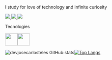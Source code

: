 I study for love of technology and infinite curiosity

 <a href="https://api.whatsapp.com/send?phone=5511992407129&text=Olá%code,%20tudo%20bem?" alt="WhatsApp">
  <img src="https://img.shields.io/badge/-WhatsApp-3CB371?style=flat-square&labelColor=3CB371&logo=whatsapp&logoColor=white"/>
</a>
<a href="https://www.facebook.com/josecarlos.teles.33/" alt="Facebook">
  <img src="https://img.shields.io/badge/-Facebook-4169E1?style=flat-square&labelColor=4169E1&logo=facebook&logoColor=white&link=https://www.facebook.com/"/>
</a>
<a href="https://www.instagram.com/j0se_n3t0" alt="Instagram">
  <img src="https://img.shields.io/badge/-Instagram-DF0174?style=flat-square&labelColor=DF0174&logo=instagram&logoColor=white&link=https://www.instagram.com/"/>
</a>

Tecnologies

<div style='display: flex'>
<img width='40px' src="https://media-public.canva.com/MADnAwcGFgU/1/thumbnail_large.png" />
<img width='40px' src="https://media-public.canva.com/MADnA5ypSrY/1/thumbnail_large.png" />
</div>

<div style='display: flex'>
 
 ![devjosecarlosteles GitHub stats](https://github-readme-stats.vercel.app/api?username=devjosecarlosteles&show_icons=true&theme=radical)
 
 [![Top Langs](https://github-readme-stats.vercel.app/api/top-langs/?username=devjosecarlosteles&langs_count=8)](https://github.com/devjosecarlosteles/github-readme-stats)

 </div>
